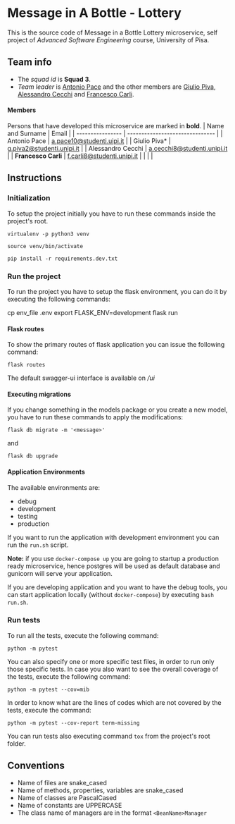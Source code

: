 # Message in A Bottle - Lottery

This is the source code of Message in a Bottle Lottery microservice, self project of _Advanced Software Engineering_ course, University of Pisa.

## Team info

- The *squad id* is **Squad 3**.
- *Team leader* is [Antonio Pace](https://github.com/pacant) and the other members are [Giulio Piva](https://github.com/gystemd), [Alessandro Cecchi](https://github.com/PaolinoRossi) and [Francesco Carli](https://github.com/fcarli3).

#### Members
Persons that have developed this microservice are marked in **bold**.
| Name and Surname      | Email                           |
| ----------------      | ------------------------------- |
|   Antonio Pace        |   a.pace10@studenti.uipi.it     |
|   Giulio Piva*        |   g.piva2@studenti.unipi.it     |
|   Alessandro Cecchi   |   a.cecchi8@studenti.unipi.it   |
| **Francesco Carli**   |   f.carli8@studenti.unipi.it    |
|                       |                                 |



## Instructions

### Initialization

To setup the project initially you have to run these commands inside the project's root.

`virtualenv -p python3 venv`

`source venv/bin/activate`

`pip install -r requirements.dev.txt`

### Run the project

To run the project you have to setup the flask environment, you can do it by executing the following commands:

cp env_file .env
export FLASK_ENV=development
flask run

#### Flask routes

To show the primary routes of flask application you can issue the following command:

`flask routes`

The default swagger-ui interface is available on _/ui_

#### Executing migrations

If you change something in the models package or you create a new model, you have to run these commands to apply the modifications:

`flask db migrate -m '<message>'`

and

`flask db upgrade`

#### Application Environments

The available environments are:

-   debug
-   development
-   testing
-   production

If you want to run the application with development environment you can run the `run.sh` script.

**Note:** if you use `docker-compose up` you are going to startup a production ready microservice, hence postgres will be used as default database and gunicorn will serve your application.

If you are developing application and you want to have the debug tools, you can start application locally (without `docker-compose`) by executing `bash run.sh`.

### Run tests

To run all the tests, execute the following command:

`python -m pytest`

You can also specify one or more specific test files, in order to run only those specific tests. In case you also want to see the overall coverage of the tests, execute the following command:

`python -m pytest --cov=mib`

In order to know what are the lines of codes which are not covered by the tests, execute the command:

`python -m pytest --cov-report term-missing`

You can run tests also executing command `tox` from the project's root folder.

## Conventions

-   Name of files are snake_cased
-   Name of methods, properties, variables are snake_cased
-   Name of classes are PascalCased
-   Name of constants are UPPERCASE
-   The class name of managers are in the format `<BeanName>Manager`
